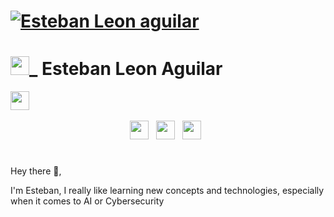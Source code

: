 # [![Esteban Leon aguilar](https://img.freepik.com/premium-photo/futuristic-fantasy-landscape-sci-fi-landscape-with-planet-neon-light-cold-planet-galaxy-planets_826378-324.jpg)](https://n9.cl/esteban_dev)





# <img width="30"  src="https://th.bing.com/th/id/R.79a687ba533cbc4f58e5e383ab0b8669?rik=XodsdnX4hpmWvw&riu=http%3a%2f%2ficons.iconarchive.com%2ficons%2fgoogle%2fnoto-emoji-travel-places%2f512%2f42486-house-icon.png&ehk=WnJn%2fMABcw%2bSxu%2bzXBrasBkVuyqYVqFqgEac53dCSrg%3d&risl=&pid=ImgRaw&r=0">_ Esteban Leon Aguilar 

<img width="30"  src="https://img.freepik.com/premium-photo/futuristic-fantasy-landscape-sci-fi-landscape-with-planet-neon-light-cold-planet-galaxy-planets_826378-324.jpg">&nbsp;&nbsp;

<p align='center'>
<a href="https://www.linkedin.com/feed/"><img height="30" src="https://th.bing.com/th?id=ODLS.c1b94e26-52d8-4d85-8faf-a367583929ce&w=32&h=32&qlt=90&pcl=fffffa&o=6&pid=1.2"></a>&nbsp;&nbsp;
<a href="https://twitter.com/3steban_4guilar"><img height="30" src="https://th.bing.com/th?id=ODLS.a901e50d-b3da-476a-9a6e-a4a259e8bd84&w=32&h=32&qlt=90&pcl=fffffa&o=6&pid=1.2"></a>&nbsp;&nbsp;
<a href="https://www.instagram.com/esteban_4guilar/"><img height="30" src="https://th.bing.com/th?id=ODLS.95fba1fb-5c5a-44bc-a4c6-506ec6b9b6a1&w=32&h=32&qlt=90&pcl=fffffa&o=6&pid=1.2"></a>&nbsp;&nbsp;


</p>

#
Hey there 👋,

I'm Esteban, I really like learning new concepts and technologies, especially when it comes to AI or Cybersecurity

#


<!-- [![License: MIT](https://img.shields.io/badge/license-MIT-blue.svg)](./LICENSE)-->